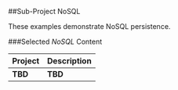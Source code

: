 ##Sub-Project NoSQL

These examples demonstrate NoSQL persistence.

###Selected _NoSQL_ Content

Project | Description
------- | -----------
__TBD__ | __TBD__
